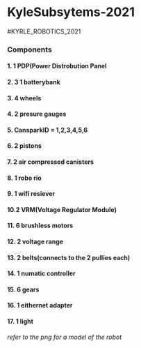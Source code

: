 # KyleSubsytems-2021

#KYRLE_ROBOTICS_2021

### Components
  #### 1. 1 PDP(Power Distrobution Panel
  #### 2. 3 1 batterybank
  #### 3. 4 wheels
  #### 4. 2 presure gauges
  #### 5. CansparkID = 1,2,3,4,5,6
  #### 6. 2 pistons
  #### 7. 2 air compressed canisters
  #### 8. 1 robo rio
  #### 9. 1 wifi resiever
  #### 10.2 VRM(Voltage Regulator Module)
  #### 11. 6 brushless motors
  #### 12. 2 voltage range
  #### 13. 2 belts(connects to the 2 pullies each) 
  #### 14. 1 numatic controller
  #### 15. 6 gears
  #### 16. 1 eithernet adapter
  #### 17. 1 light
*refer to the png for a model of the robot*

